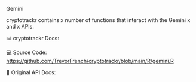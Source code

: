 Gemini

cryptotrackr contains x number of functions that interact with the Gemini x and x APIs.

📊 cryptotrackr Docs: 


💻 Source Code: https://github.com/TrevorFrench/cryptotrackr/blob/main/R/gemini.R


🏢 Original API Docs: 
